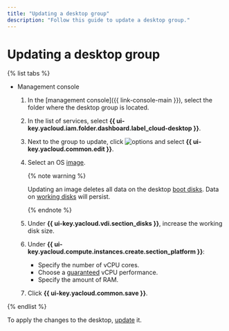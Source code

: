 ```yaml
---
title: "Updating a desktop group"
description: "Follow this guide to update a desktop group."
---
```


# Updating a desktop group

{% list tabs %}

- Management console

   1. In the [management console]({{ link-console-main }}), select the folder where the desktop group is located.
   1. In the list of services, select **{{ ui-key.yacloud.iam.folder.dashboard.label_cloud-desktop }}**.
   1. Next to the group to update, click ![options](../../../_assets/options.svg) and select **{{ ui-key.yacloud.common.edit }}**.
   1. Select an OS [image](../../concepts/images.md).

      {% note warning %}

      Updating an image deletes all data on the desktop [boot disks](../../concepts/disks.md#boot-disk). Data on [working disks](../../concepts/disks.md#working-disk) will persist.

      {% endnote %}

   1. Under **{{ ui-key.yacloud.vdi.section_disks }}**, increase the working disk size.
   1. Under **{{ ui-key.yacloud.compute.instances.create.section_platform }}**:
      * Specify the number of vCPU cores.
      * Choose a [guaranteed](../../../compute/concepts/performance-levels.md) vCPU performance.
      * Specify the amount of RAM.
   1. Click **{{ ui-key.yacloud.common.save }}**.

{% endlist %}

To apply the changes to the desktop, [update](../desktops/update.md) it.
